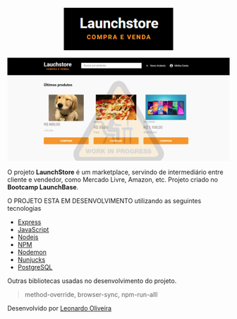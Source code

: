 <p align="center">
    <img src="/assets/logo.png" alt="Logo">
</p>
<p align="center">
    <img src="assets/demo1.PNG" alt="demo">
</p>

O projeto **LaunchStore** é um marketplace, servindo de intermediário entre cliente e vendedor, como Mercado Livre, Amazon, etc. Projeto criado no **Bootcamp LaunchBase**.

O PROJETO ESTA EM DESENVOLVIMENTO utilizando as seguintes tecnologias

- [Express](https://expressjs.com/pt-br/)
- [JavaScript](https://www.javascript.com/)
- [Nodejs](https://nodejs.org/en/)
- [NPM](https://www.npmjs.com/)
- [Nodemon](https://nodemon.io/)
- [Nunjucks](https://mozilla.github.io/nunjucks/)
- [PostgreSQL](https://www.postgresql.org/)

Outras bibliotecas usadas no desenvolvimento do projeto.

<blockquote>method-override, browser-sync, npm-run-alll</blockquote>


Desenvolvido por [Leonardo Oliveira](https://www.linkedin.com/in/leonardooliveiradias1/)
